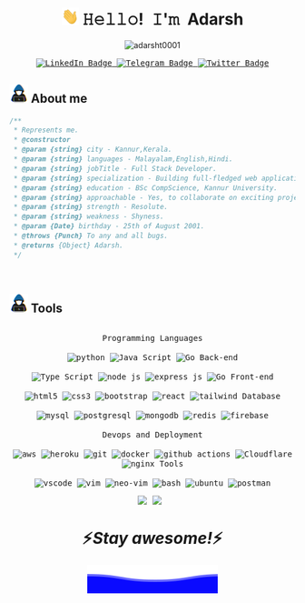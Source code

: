 <!-- Title -->
<h1 align="center" title="...and I'm happy to see you here :)"> 
<img src="https://raw.githubusercontent.com/adarsht0001/adarsht0001/main/images/wave.gif" width="30px" height="30px" /> 𝙷𝚎𝚕𝚕𝚘! 𝙸'𝚖 Adarsh
</h1>

<!-- Profile-Views -->
<p align="center">
<img src="https://komarev.com/ghpvc/?username=adarsht0001&style=for-the-badge&label=Visitors" alt="adarsht0001"/>
</p>

<!-- Socials -->
<p align="center">
<kbd>
  <a href="https://www.linkedin.com/in/adarsh-t-629bba255/">
    <img src="https://img.shields.io/badge/LinkedIn-blue?style=for-the-badge&logo=linkedin&logoColor=white" alt="LinkedIn Badge"/>
  </a>
  <a href="https://telegram.me/Someonewithoutabrain">
    <img src="https://img.shields.io/badge/Telegram-blue?style=for-the-badge&logo=Telegram&logoColor=white" alt="Telegram Badge"/>
  </a>
  <a href="https://twitter.com/AdarshT78011776">
    <img src="https://img.shields.io/badge/Twitter-blue?style=for-the-badge&logo=twitter&logoColor=white" alt="Twitter Badge"/>
  </a>
</kbd>
</p>


<!--- About me --->
## <img src = "https://raw.githubusercontent.com/adarsht0001/adarsht0001/main/images/user.gif" width = 6.5%> About me

```js
/**
 * Represents me.
 * @constructor
 * @param {string} city - Kannur,Kerala.
 * @param {string} languages - Malayalam,English,Hindi.
 * @param {string} jobTitle - Full Stack Developer.
 * @param {string} specialization - Building full-fledged web applications.
 * @param {string} education - BSc CompScience, Kannur University.
 * @param {string} approachable - Yes, to collaborate on exciting projects, don't hesitate to react out.
 * @param {string} strength - Resolute.
 * @param {string} weakness - Shyness.
 * @param {Date} birthday - 25th of August 2001.
 * @throws {Punch} To any and all bugs.
 * @returns {Object} Adarsh.
 */
```
</div>

<br>


<!--- Tools --->
## <img src = "https://raw.githubusercontent.com/adarsht0001/adarsht0001/main/images/user.gif" width = 6.5%> Tools

<div>
  <p style="display: inline-block;" align="center">
    <kbd>
      <kbd>Programming Languages</kbd>
      <br>
      <br>
      <img width="30px" alt="python" title="python" src="https://cdn.jsdelivr.net/gh/devicons/devicon/icons/python/python-original.svg" /> 
      <img width="30px" alt="Java Script" title="Java Script" src="https://cdn.jsdelivr.net/gh/devicons/devicon@latest/icons/javascript/javascript-original.svg" /> 
      <img width="30px" alt="Go" title="Go" src="https://cdn.jsdelivr.net/gh/devicons/devicon@latest/icons/go/go-original-wordmark.svg" /> 
    </kbd>
    <kbd>
      <kbd>Back-end</kbd>
      <br>
      <br>
      <img width="30px" alt="Type Script" title="Type Script" src="https://cdn.jsdelivr.net/gh/devicons/devicon@latest/icons/typescript/typescript-original.svg" /> 
      <img width="30px" alt="node js" title="node js" src="https://cdn.jsdelivr.net/gh/devicons/devicon@latest/icons/nodejs/nodejs-original-wordmark.svg" />
      <img width="30px" alt="express js" title="express js" src="https://cdn.jsdelivr.net/gh/devicons/devicon@latest/icons/express/express-original-wordmark.svg" />
      <img width="30px" alt="Go" title="Go" src="https://cdn.jsdelivr.net/gh/devicons/devicon@latest/icons/go/go-original-wordmark.svg" />
    </kbd>
    <kbd>
      <kbd>Front-end</kbd>
      <br>
      <br>
      <img width="30px" alt="html5" title="html5" src="https://cdn.jsdelivr.net/gh/devicons/devicon/icons/html5/html5-original.svg" /> 
      <img width="30px" alt="css3" title="css3" src="https://cdn.jsdelivr.net/gh/devicons/devicon/icons/css3/css3-plain-wordmark.svg" /> 
      <img width="30px" alt="bootstrap" title="bootstrap" src="https://cdn.jsdelivr.net/gh/devicons/devicon@latest/icons/bootstrap/bootstrap-original-wordmark.svg" /> 
      <img width="30px" alt="react" title="react" src="https://cdn.jsdelivr.net/gh/devicons/devicon/icons/react/react-original.svg" />
      <img width="30px" alt="tailwind" title="tailwind" src="https://cdn.jsdelivr.net/gh/devicons/devicon@latest/icons/tailwindcss/tailwindcss-original.svg" />          
    </kbd>
    <kbd>
      <kbd>Database</kbd>
      <br>
      <br>
      <img width="30px" alt="mysql" title="mysql" src="https://cdn.jsdelivr.net/gh/devicons/devicon@latest/icons/mysql/mysql-original-wordmark.svg" />
      <img width="30px" alt="postgresql" title="postgresql" src="https://cdn.jsdelivr.net/gh/devicons/devicon/icons/postgresql/postgresql-original.svg" />
      <img width="30px" alt="mongodb" title="mongodb" src="https://cdn.jsdelivr.net/gh/devicons/devicon/icons/mongodb/mongodb-plain.svg" />
      <img width="30px" alt="redis" title="redis" src="https://cdn.jsdelivr.net/gh/devicons/devicon/icons/redis/redis-original.svg" />
      <img width="30px" alt="firebase" title="firebase" src="https://cdn.jsdelivr.net/gh/devicons/devicon@latest/icons/firebase/firebase-original-wordmark.svg"/>
    </kbd>
    <br>
    <br>
    <kbd>
      <kbd>Devops and Deployment</kbd>
      <br>
      <br>
      <img width="30px" alt="aws" title="aws" src="https://cdn.jsdelivr.net/gh/devicons/devicon@latest/icons/amazonwebservices/amazonwebservices-original-wordmark.svg" />
      <img width="30px" alt="heroku" title="heroku" src="https://cdn.jsdelivr.net/gh/devicons/devicon/icons/heroku/heroku-plain.svg" />
      <img width="30px" alt="git" title="git" src="https://cdn.jsdelivr.net/gh/devicons/devicon/icons/git/git-plain.svg" />
      <img width="30px" alt="docker" title="docker" src="https://cdn.jsdelivr.net/gh/devicons/devicon/icons/docker/docker-plain.svg" />
      <img width="30px" alt="github actions" title="github  actions" src="https://cdn.jsdelivr.net/gh/devicons/devicon@latest/icons/githubactions/githubactions-original.svg" /> 
      <img width="30px" alt="Cloudflare" title="Cloudflare" src="https://cdn.jsdelivr.net/gh/devicons/devicon@latest/icons/cloudflare/cloudflare-original-wordmark.svg" />
      <img width="30px" alt="nginx" title="nginx" src="https://cdn.jsdelivr.net/gh/devicons/devicon@latest/icons/nginx/nginx-original.svg" />
    </kbd>
    <kbd>
      <kbd>Tools</kbd>
      <br>
      <br>
      <img width="30px" alt="vscode" title="vscode" src="https://cdn.jsdelivr.net/gh/devicons/devicon/icons/vscode/vscode-original.svg" />
      <img width="30px" alt="vim" title="vim" src="https://cdn.jsdelivr.net/gh/devicons/devicon/icons/vim/vim-original.svg" />
      <img width="30px" alt="neo-vim" title="neo-vim" src="https://cdn.jsdelivr.net/gh/devicons/devicon@latest/icons/neovim/neovim-original.svg" />
      <img width="30px" alt="bash" title="bash" src="https://cdn.jsdelivr.net/gh/devicons/devicon@latest/icons/bash/bash-original.svg" />
      <img width="30px" alt="ubuntu" title="ubuntu" src="https://cdn.jsdelivr.net/gh/devicons/devicon@latest/icons/ubuntu/ubuntu-original-wordmark.svg" />
      <img width="30px" alt="postman" title="postman" src="https://cdn.jsdelivr.net/gh/devicons/devicon@latest/icons/postman/postman-original.svg" />
  </kbd>
</p>
<!-- 
## 💻 Front End:

<p align="center">
  <a href="https://skillicons.dev">
    <img src="https://skillicons.dev/icons?i=html,css,js,react,tailwind,bootstrap,vite,materialui,redux" />
  </a>
</p>

## 💻 Back End And Data Base:

<p align="center">
  <a href="https://skillicons.dev">
    <img src="https://skillicons.dev/icons?i=nodejs,express,ts,nextjs,mongodb,dynamodb,postgres,firebase,redis" />
  </a>
</p>

## 💻 Deployment and Tools:

<p align="center">
  <a href="https://skillicons.dev">
    <img src="https://skillicons.dev/icons?i=aws,vercel,githubactions,cloudflare,nginx,linux,bash,git,postman,vscode,figma" />
  </a>
</p>

<br/>
<br/> -->

<div style="display: flex; justify-content: center; flex-wrap: wrap; align-items:center">
    <img src="https://github-readme-stats.vercel.app/api?username=adarsht0001&theme=dark&hide_border=false&include_all_commits=false&count_private=false" style="margin-right: 10px;">
    <!-- <img src="https://github-readme-stats.vercel.app/api/top-langs/?username=adarsht0001&theme=dark&hide_border=false&include_all_commits=false&count_private=false&layout=compact"> -->
    <img src="https://github-readme-streak-stats.herokuapp.com/?user=adarsht0001&theme=dark&hide_border=false" style="margin-right: 10px;">
</div>
<h1 align='center'>⚡️<i>Stay awesome!</i>⚡️</h1>

<p align="center">
        <img src="https://raw.githubusercontent.com/adarsht0001/adarsht0001/main/images/Bottom.svg?token=GHSAT0AAAAAACBKGUJ3NJFIQPJFN2443AQOZBYPJCA" alt="Bottom" />
</p>
